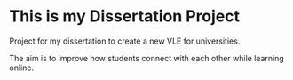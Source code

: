 # This is my Dissertation Project
Project for my dissertation to create a new VLE for universities.

The aim is to improve how students connect with each other while learning online.
